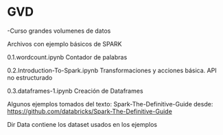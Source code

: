 # GVD

-Curso grandes volumenes de datos

Archivos con ejemplo básicos de SPARK

0.1.wordcount.ipynb                   Contador de palabras

0.2.Introduction-To-Spark.ipynb       Transformaciones y acciones básica. API no estructurado

0.3.dataframes-1.ipynb                Creación de Dataframes 

Algunos ejemplos tomados del texto:   Spark-The-Definitive-Guide desde: https://github.com/databricks/Spark-The-Definitive-Guide

Dir Data contiene los dataset usados en los ejemplos
